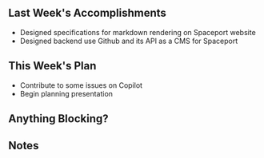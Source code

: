 ## Last Week's Accomplishments
- Designed specifications for markdown rendering on Spaceport website
- Designed backend use Github and its API as a CMS for Spaceport
## This Week's Plan
- Contribute to some issues on Copilot
- Begin planning presentation 
## Anything Blocking?

## Notes

